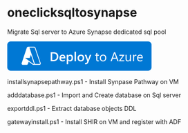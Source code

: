 # oneclicksqltosynapse
Migrate Sql server to Azure Synapse dedicated sql pool

[![Deploy To Azure](https://raw.githubusercontent.com/Azure/azure-quickstart-templates/master/1-CONTRIBUTION-GUIDE/images/deploytoazure.svg?sanitize=true)](https://portal.azure.com/#create/Microsoft.Template/uri/https%3A%2F%2Fraw.githubusercontent.com%2Fsureshyadav1973%2Foneclicksqltosynapse%2Fmain%2Fdeploy.json)

installsynapsepathway.ps1 - Install Synpase Pathway on VM

adddatabase.ps1           - Import and Create database on Sql server

exportddl.ps1             - Extract database objects DDL

gatewayinstall.ps1        - Install SHIR on VM and register with ADF
